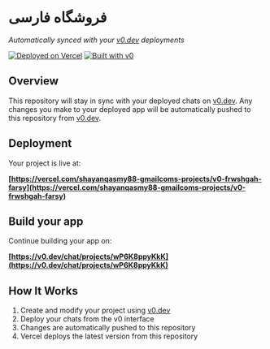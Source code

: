 # فروشگاه فارسی

*Automatically synced with your [v0.dev](https://v0.dev) deployments*

[![Deployed on Vercel](https://img.shields.io/badge/Deployed%20on-Vercel-black?style=for-the-badge&logo=vercel)](https://vercel.com/shayanqasmy88-gmailcoms-projects/v0-frwshgah-farsy)
[![Built with v0](https://img.shields.io/badge/Built%20with-v0.dev-black?style=for-the-badge)](https://v0.dev/chat/projects/wP6K8ppyKkK)

## Overview

This repository will stay in sync with your deployed chats on [v0.dev](https://v0.dev).
Any changes you make to your deployed app will be automatically pushed to this repository from [v0.dev](https://v0.dev).

## Deployment

Your project is live at:

**[https://vercel.com/shayanqasmy88-gmailcoms-projects/v0-frwshgah-farsy](https://vercel.com/shayanqasmy88-gmailcoms-projects/v0-frwshgah-farsy)**

## Build your app

Continue building your app on:

**[https://v0.dev/chat/projects/wP6K8ppyKkK](https://v0.dev/chat/projects/wP6K8ppyKkK)**

## How It Works

1. Create and modify your project using [v0.dev](https://v0.dev)
2. Deploy your chats from the v0 interface
3. Changes are automatically pushed to this repository
4. Vercel deploys the latest version from this repository